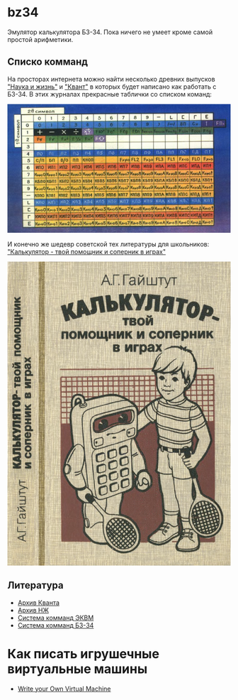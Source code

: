 # bz34

Эмулятор калькулятора БЗ-34. Пока ничего не умеет кроме самой простой арифметики.

## Списко комманд

На просторах интернета можно найти несколько древних выпусков ["Наука и жизнь"](/docs/nauka_i_zizn_1984_12.djv) и ["Квант"](/docs/kvant55.djvu)
в которых будет написано как работать с БЗ-34. В этих журналах прекрасные таблички со списком команд:

![](/docs/commands.jpg)

И конечно же шедевр советской тех литературы для школьников: ["Калькулятор - твой помощник и соперник в играх"](/docs/book-bz34.djv)

![](bz34.png)

## Литература

* [Архив Кванта](http://publ.lib.ru/ARCHIVES/B/''Bibliotechka_''Kvant''/_''Bibliotechka_''Kvant''.html)
* [Архив НЖ](https://pynop.com/nauka-i-zhizn.htm)
* [Система комманд ЭКВМ](http://mk.semico.ru/tabl2.htm)
* [Система комманд БЗ-34](http://mk.semico.ru/comb334.htm)

# Как писать игрушечные виртуальные машины

* [Write your Own Virtual Machine](https://justinmeiners.github.io/lc3-vm/)
